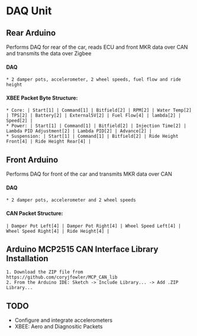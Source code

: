 # DAQ Unit


## Rear Arduino 
Performs DAQ for rear of the car, reads ECU and front MKR data over CAN and transmits the data over Zigbee
#### DAQ
    * 2 damper pots, accelerometer, 2 wheel speeds, fuel flow and ride height
#### XBEE Packet Byte Structure:
    * Core: | Start[1] | Command[1] | Bitfield[2] | RPM[2] | Water Temp[2] | TPS[2] | Battery[2] | External5V[2] | Fuel Flow[4] | lambda[2] | Speed[2] |
    * Power: | Start[1] | Command[1] | Bitfield[2] | Injection Time[2] | Lambda PID Adjustment[2] | Lambda PID[2] | Advance[2] |
    * Suspension: | Start[1] | Command[1] | Bitfield[2] | Ride Height Front[4] | Ride Height Rear[4] |
    
## Front Arduino 
Performs DAQ for front of the car and transmits MKR data over CAN
#### DAQ
    * 2 damper pots, accelerometer and 2 wheel speeds 
#### CAN Packet Structure:
    | Damper Pot Left[4] | Damper Pot Right[4] | Wheel Speed Left[4] | Wheel Speed Right[4] | Ride Height[4] |

## Arduino MCP2515 CAN Interface Library Installation 
    1. Download the ZIP file from https://github.com/coryjfowler/MCP_CAN_lib
    2. From the Arduino IDE: Sketch -> Include Library... -> Add .ZIP Library...
    
## TODO
   * Configure and integrate accelerometers 
   * XBEE: Aero and Diagnositic Packets 
